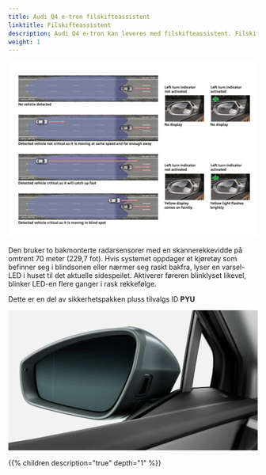 ```yaml
---
title: Audi Q4 e-tron filskifteassistent
linktitle: Filskifteassistent
description: Audi Q4 e-tron kan leveres med filskifteassistent. Filskifteassistent hjelper føreren med å skifte fil ved kjørehastigheter på 15 km/t (9,3 mph) og raskere.
weight: 1
---
```


![Audi side assist](audisideassist.jpg "Filskifteassistent")

Den bruker to bakmonterte radarsensorer med en skannerekkevidde på omtrent 70 meter (229,7 fot). Hvis systemet oppdager et kjøretøy som befinner seg i blindsonen eller nærmer seg raskt bakfra, lyser en varsel-LED i huset til det aktuelle sidespeilet. Aktiverer føreren blinklyset likevel, blinker LED-en flere ganger i rask rekkefølge.

Dette er en del av sikkerhetspakken pluss tilvalgs ID **PYU**

![Mirrors](mirrors.jpg "Audi Q4 speil med indikasjonslys for filskifteassistent")

{{% children description="true" depth="1" %}}
